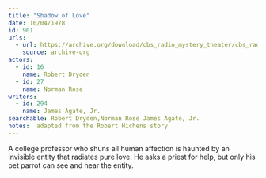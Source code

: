 ```yaml
---
title: "Shadow of Love"
date: 10/04/1978
id: 901
urls: 
  - url: https://archive.org/download/cbs_radio_mystery_theater/cbs_radio_mystery_theater-0901-0950.zip/cbs_radio_mystery_theater-0901-0950%2Fcbsrmt_0901_shadow_of_love.mp3
    source: archive-org
actors:  
  - id: 16
    name: Robert Dryden  
  - id: 27
    name: Norman Rose
writers:  
  - id: 294
    name: James Agate, Jr.
searchable: Robert Dryden,Norman Rose James Agate, Jr.
notes:  adapted from the Robert Hichens story
---
```

A college professor who shuns all human affection is haunted by an invisible entity that radiates pure love. He asks a priest for help, but only his pet parrot can see and hear the entity.